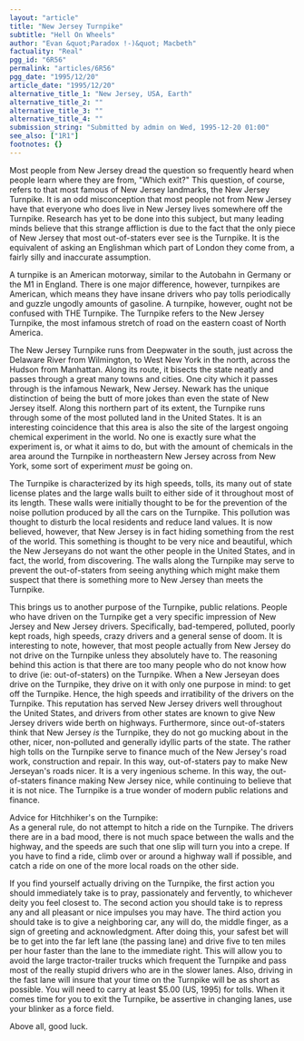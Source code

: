 ```yaml
---
layout: "article"
title: "New Jersey Turnpike"
subtitle: "Hell On Wheels"
author: "Evan &quot;Paradox !-)&quot; Macbeth"
factuality: "Real"
pgg_id: "6R56"
permalink: "articles/6R56"
pgg_date: "1995/12/20"
article_date: "1995/12/20"
alternative_title_1: "New Jersey, USA, Earth"
alternative_title_2: ""
alternative_title_3: ""
alternative_title_4: ""
submission_string: "Submitted by admin on Wed, 1995-12-20 01:00"
see_also: ["1R1"]
footnotes: {}
---
```

<div>
<p>Most people from New Jersey dread the question so frequently heard when people learn where they are from, "Which exit?" This question, of course, refers to that most famous of New Jersey landmarks, the New Jersey Turnpike. It is an odd misconception that most people not from New Jersey have that everyone who does live in New Jersey lives somewhere off the Turnpike. Research has yet to be done into this subject, but many leading minds believe that this strange affliction is due to the fact that the only piece of New Jersey that most out-of-staters ever see is the Turnpike. It is the equivalent of asking an Englishman which part of London they come from, a fairly silly and inaccurate assumption.</p>
<p>A turnpike is an American motorway, similar to the Autobahn in Germany or the M1 in England. There is one major difference, however, turnpikes are American, which means they have insane drivers who pay tolls periodically and guzzle ungodly amounts of gasoline. A turnpike, however, ought not be confused with THE Turnpike. The Turnpike refers to the New Jersey Turnpike, the most infamous stretch of road on the eastern coast of North America.</p>
<p>The New Jersey Turnpike runs from Deepwater in the south, just across the Delaware River from Wilmington, to West New York in the north, across the Hudson from Manhattan. Along its route, it bisects the state neatly and passes through a great many towns and cities. One city which it passes through is the infamous Newark, New Jersey. Newark has the unique distinction of being the butt of more jokes than even the state of New Jersey itself. Along this northern part of its extent, the Turnpike runs through some of the most polluted land in the United States. It is an interesting coincidence that this area is also the site of the largest ongoing chemical experiment in the world. No one is exactly sure what the experiment is, or what it aims to do, but with the amount of chemicals in the area around the Turnpike in northeastern New Jersey across from New York, some sort of experiment <em>must</em> be going on.</p>
<p>The Turnpike is characterized by its high speeds, tolls, its many out of state license plates and the large walls built to either side of it throughout most of its length. These walls were initially thought to be for the prevention of the noise pollution produced by all the cars on the Turnpike. This pollution was thought to disturb the local residents and reduce land values. It is now believed, however, that New Jersey is in fact hiding something from the rest of the world. This something is thought to be very nice and beautiful, which the New Jerseyans do not want the other people in the United States, and in fact, the world, from discovering. The walls along the Turnpike may serve to prevent the out-of-staters from seeing anything which might make them suspect that there is something more to New Jersey than meets the Turnpike.</p>
<p>This brings us to another purpose of the Turnpike, public relations. People who have driven on the Turnpike get a very specific impression of New Jersey and New Jersey drivers. Specifically, bad-tempered, polluted, poorly kept roads, high speeds, crazy drivers and a general sense of doom. It is interesting to note, however, that most people actually from New Jersey do not drive on the Turnpike unless they absolutely have to. The reasoning behind this action is that there are too many people who do not know how to drive (ie: out-of-staters) on the Turnpike. When a New Jerseyan does drive on the Turnpike, they drive on it with only one purpose in mind: to get off the Turnpike. Hence, the high speeds and irratibility of the drivers on the Turnpike. This reputation has served New Jersey drivers well throughout the United States, and drivers from other states are known to give New Jersey drivers wide berth on highways. Furthermore, since out-of-staters think that New Jersey <em>is</em> the Turnpike, they do not go mucking about in the other, nicer, non-polluted and generally idyllic parts of the state. The rather high tolls on the Turnpike serve to finance much of the New Jersey's road work, construction and repair. In this way, out-of-staters pay to make New Jerseyan's roads nicer. It is a very ingenious scheme. In this way, the out-of-staters finance making New Jersey nice, while continuing to believe that it is not nice. The Turnpike is a true wonder of modern public relations and finance.</p>
<p>Advice for Hitchhiker's on the Turnpike:<br>
As a general rule, do not attempt to hitch a ride on the Turnpike. The drivers there are in a bad mood, there is not much space between the walls and the highway, and the speeds are such that one slip will turn you into a crepe. If you have to find a ride, climb over or around a highway wall if possible, and catch a ride on one of the more local roads on the other side.</p>
<p>If you find yourself actually driving on the Turnpike, the first action you should immediately take is to pray, passionately and fervently, to whichever deity you feel closest to. The second action you should take is to repress any and all pleasant or nice impulses you may have. The third action you should take is to give a neighboring car, any will do, the middle finger, as a sign of greeting and acknowledgment. After doing this, your safest bet will be to get into the far left lane (the passing lane) and drive five to ten miles per hour faster than the lane to the immediate right. This will allow you to avoid the large tractor-trailer trucks which frequent the Turnpike and pass most of the really stupid drivers who are in the slower lanes. Also, driving in the fast lane will insure that your time on the Turnpike will be as short as possible. You will need to carry at least $5.00 (US, 1995) for tolls. When it comes time for you to exit the Turnpike, be assertive in changing lanes, use your blinker as a force field.</p>
<p>Above all, good luck.</p>
</div>
